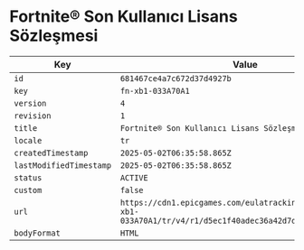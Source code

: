 # Fortnite® Son Kullanıcı Lisans Sözleşmesi

| Key | Value |
| --- | ----- |
| `id` | `681467ce4a7c672d37d4927b` |
| `key` | `fn-xb1-033A70A1` |
| `version` | `4` |
| `revision` | `1` |
| `title` | `Fortnite® Son Kullanıcı Lisans Sözleşmesi` |
| `locale` | `tr` |
| `createdTimestamp` | `2025-05-02T06:35:58.865Z` |
| `lastModifiedTimestamp` | `2025-05-02T06:35:58.865Z` |
| `status` | `ACTIVE` |
| `custom` | `false` |
| `url` | `https://cdn1.epicgames.com/eulatracking-download/fn-xb1-033A70A1/tr/v4/r1/d5ec1f40adec36a42d7d9b010e3f5922.pdf` |
| `bodyFormat` | `HTML` |
